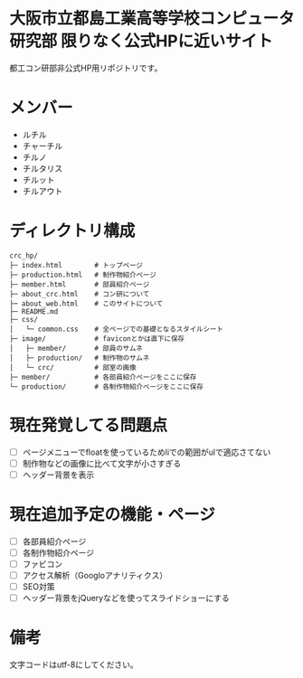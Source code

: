 # 大阪市立都島工業高等学校コンピュータ研究部 限りなく公式HPに近いサイト
都工コン研部非公式HP用リポジトリです。

# メンバー
- ルチル
- チャーチル
- チルノ
- チルタリス
- チルット
- チルアウト

# ディレクトリ構成
```
crc_hp/
├─ index.html        # トップページ
├─ production.html   # 制作物紹介ページ
├─ member.html       # 部員紹介ページ
├─ about_crc.html    # コン研について
├─ about_web.html    # このサイトについて
├─ README.md
├─ css/
│   └─ common.css    # 全ページでの基礎となるスタイルシート
├─ image/            # faviconとかは直下に保存
│   ├─ member/       # 部員のサムネ
│   ├─ production/   # 制作物のサムネ
│   └─ crc/          # 部室の画像
├─ member/           # 各部員紹介ページをここに保存
└─ production/       # 各制作物紹介ページをここに保存
```

# 現在発覚してる問題点
- [ ] ページメニューでfloatを使っているためliでの範囲がulで適応さてない
- [ ] 制作物などの画像に比べて文字が小さすぎる
- [ ] ヘッダー背景を表示

# 現在追加予定の機能・ページ
- [ ] 各部員紹介ページ
- [ ] 各制作物紹介ページ
- [ ] ファビコン
- [ ] アクセス解析（Googloアナリティクス）
- [ ] SEO対策
- [ ] ヘッダー背景をjQueryなどを使ってスライドショーにする

# 備考
文字コードはutf-8にしてください。
